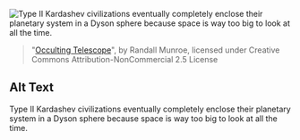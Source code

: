 ![Type II Kardashev civilizations eventually completely enclose their planetary system in a Dyson sphere because space is way too big to look at all the time.](https://imgs.xkcd.com/comics/occulting_telescope.png)
> "[Occulting Telescope](https://xkcd.com/975/)", by Randall Munroe, licensed under Creative Commons Attribution-NonCommercial 2.5 License

## Alt Text
Type II Kardashev civilizations eventually completely enclose their planetary system in a Dyson sphere because space is way too big to look at all the time.
